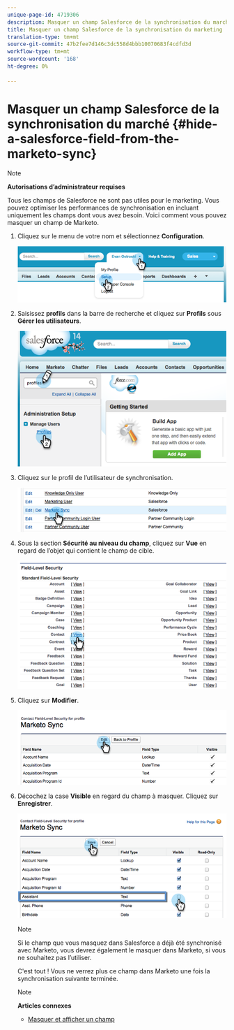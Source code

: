 ```yaml
---
unique-page-id: 4719306
description: Masquer un champ Salesforce de la synchronisation du marché - Docs marketing - Documentation du produit
title: Masquer un champ Salesforce de la synchronisation du marketing
translation-type: tm+mt
source-git-commit: 47b2fee7d146c3dc558d4bbb10070683f4cdfd3d
workflow-type: tm+mt
source-wordcount: '168'
ht-degree: 0%

---
```



# Masquer un champ Salesforce de la synchronisation du marché {#hide-a-salesforce-field-from-the-marketo-sync}

>[!NOTE]
>
>**Autorisations d’administrateur requises**

Tous les champs de Salesforce ne sont pas utiles pour le marketing. Vous pouvez optimiser les performances de synchronisation en incluant uniquement les champs dont vous avez besoin. Voici comment vous pouvez masquer un champ de Marketo.

1. Cliquez sur le menu de votre nom et sélectionnez **Configuration**.

   ![](assets/image2015-6-30-15-3a11-3a23.png)

1. Saisissez **profils** dans la barre de recherche et cliquez sur **Profils** sous **Gérer les utilisateurs**.

   ![](assets/image2015-6-30-15-3a12-3a46.png)

1. Cliquez sur le profil de l’utilisateur de synchronisation.

   ![](assets/image2015-6-30-15-3a17-3a38.png)

1. Sous la section **Sécurité au niveau du champ**, cliquez sur **Vue** en regard de l’objet qui contient le champ de cible.

   ![](assets/image2015-6-30-15-3a24-3a32.png)

1. Cliquez sur **Modifier**.

   ![](assets/image2015-6-30-15-3a25-3a42.png)

1. Décochez la case **Visible** en regard du champ à masquer. Cliquez sur **Enregistrer**.

   ![](assets/image2015-6-30-15-3a27-3a16.png)

   >[!NOTE]
   >
   >Si le champ que vous masquez dans Salesforce a déjà été synchronisé avec Marketo, vous devrez également le masquer dans Marketo, si vous ne souhaitez pas l’utiliser.

   C&#39;est tout ! Vous ne verrez plus ce champ dans Marketo une fois la synchronisation suivante terminée.

   >[!NOTE]
   >
   >**Articles connexes**
   >
   >    
   >    
   >    * [Masquer et afficher un champ](../../../../../product-docs/administration/field-management/hide-and-unhide-a-field.md)



